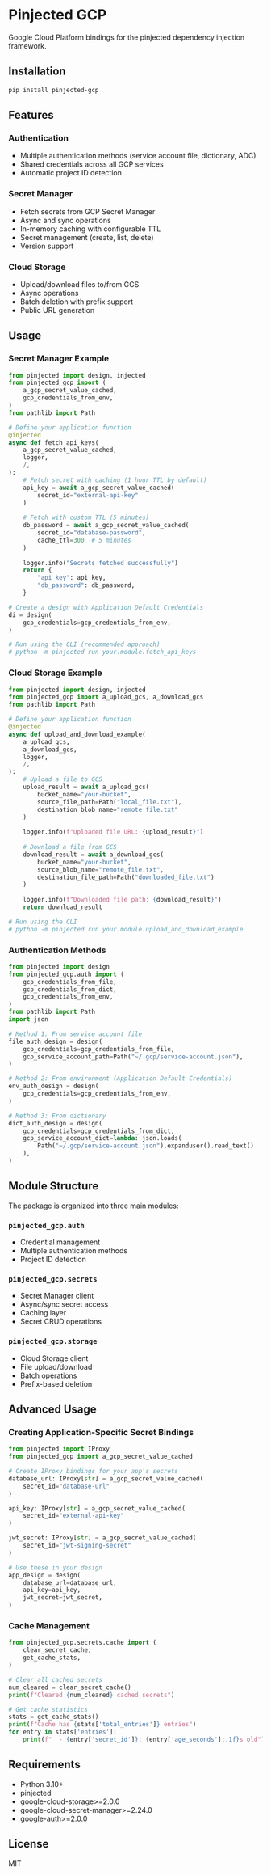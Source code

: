 # Pinjected GCP

Google Cloud Platform bindings for the pinjected dependency injection framework.

## Installation

```bash
pip install pinjected-gcp
```

## Features

### Authentication
- Multiple authentication methods (service account file, dictionary, ADC)
- Shared credentials across all GCP services
- Automatic project ID detection

### Secret Manager
- Fetch secrets from GCP Secret Manager
- Async and sync operations
- In-memory caching with configurable TTL
- Secret management (create, list, delete)
- Version support

### Cloud Storage
- Upload/download files to/from GCS
- Async operations
- Batch deletion with prefix support
- Public URL generation

## Usage

### Secret Manager Example

```python
from pinjected import design, injected
from pinjected_gcp import (
    a_gcp_secret_value_cached,
    gcp_credentials_from_env,
)
from pathlib import Path

# Define your application function
@injected
async def fetch_api_keys(
    a_gcp_secret_value_cached,
    logger,
    /,
):
    # Fetch secret with caching (1 hour TTL by default)
    api_key = await a_gcp_secret_value_cached(
        secret_id="external-api-key"
    )
    
    # Fetch with custom TTL (5 minutes)
    db_password = await a_gcp_secret_value_cached(
        secret_id="database-password",
        cache_ttl=300  # 5 minutes
    )
    
    logger.info("Secrets fetched successfully")
    return {
        "api_key": api_key,
        "db_password": db_password,
    }

# Create a design with Application Default Credentials
di = design(
    gcp_credentials=gcp_credentials_from_env,
)

# Run using the CLI (recommended approach)
# python -m pinjected run your.module.fetch_api_keys
```

### Cloud Storage Example

```python
from pinjected import design, injected
from pinjected_gcp import a_upload_gcs, a_download_gcs
from pathlib import Path

# Define your application function
@injected
async def upload_and_download_example(
    a_upload_gcs,
    a_download_gcs,
    logger,
    /,
):
    # Upload a file to GCS
    upload_result = await a_upload_gcs(
        bucket_name="your-bucket",
        source_file_path=Path("local_file.txt"),
        destination_blob_name="remote_file.txt"
    )
    
    logger.info(f"Uploaded file URL: {upload_result}")
    
    # Download a file from GCS
    download_result = await a_download_gcs(
        bucket_name="your-bucket",
        source_blob_name="remote_file.txt",
        destination_file_path=Path("downloaded_file.txt")
    )
    
    logger.info(f"Downloaded file path: {download_result}")
    return download_result

# Run using the CLI
# python -m pinjected run your.module.upload_and_download_example
```

### Authentication Methods

```python
from pinjected import design
from pinjected_gcp.auth import (
    gcp_credentials_from_file,
    gcp_credentials_from_dict,
    gcp_credentials_from_env,
)
from pathlib import Path
import json

# Method 1: From service account file
file_auth_design = design(
    gcp_credentials=gcp_credentials_from_file,
    gcp_service_account_path=Path("~/.gcp/service-account.json"),
)

# Method 2: From environment (Application Default Credentials)
env_auth_design = design(
    gcp_credentials=gcp_credentials_from_env,
)

# Method 3: From dictionary
dict_auth_design = design(
    gcp_credentials=gcp_credentials_from_dict,
    gcp_service_account_dict=lambda: json.loads(
        Path("~/.gcp/service-account.json").expanduser().read_text()
    ),
)
```

## Module Structure

The package is organized into three main modules:

### `pinjected_gcp.auth`
- Credential management
- Multiple authentication methods
- Project ID detection

### `pinjected_gcp.secrets`
- Secret Manager client
- Async/sync secret access
- Caching layer
- Secret CRUD operations

### `pinjected_gcp.storage`
- Cloud Storage client
- File upload/download
- Batch operations
- Prefix-based deletion

## Advanced Usage

### Creating Application-Specific Secret Bindings

```python
from pinjected import IProxy
from pinjected_gcp import a_gcp_secret_value_cached

# Create IProxy bindings for your app's secrets
database_url: IProxy[str] = a_gcp_secret_value_cached(
    secret_id="database-url"
)

api_key: IProxy[str] = a_gcp_secret_value_cached(
    secret_id="external-api-key"
)

jwt_secret: IProxy[str] = a_gcp_secret_value_cached(
    secret_id="jwt-signing-secret"
)

# Use these in your design
app_design = design(
    database_url=database_url,
    api_key=api_key,
    jwt_secret=jwt_secret,
)
```

### Cache Management

```python
from pinjected_gcp.secrets.cache import (
    clear_secret_cache,
    get_cache_stats,
)

# Clear all cached secrets
num_cleared = clear_secret_cache()
print(f"Cleared {num_cleared} cached secrets")

# Get cache statistics
stats = get_cache_stats()
print(f"Cache has {stats['total_entries']} entries")
for entry in stats['entries']:
    print(f"  - {entry['secret_id']}: {entry['age_seconds']:.1f}s old")
```

## Requirements

- Python 3.10+
- pinjected
- google-cloud-storage>=2.0.0
- google-cloud-secret-manager>=2.24.0
- google-auth>=2.0.0

## License

MIT